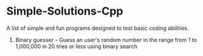 # Simple-Solutions-Cpp
A list of simple and fun programs designed to test basic coding abilities.

1. Binary guesser - Guess an user's random number in the range from 1 to 1,000,000 in 20 tries or less using binary search 
